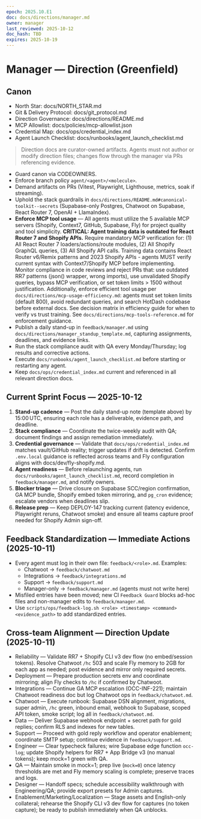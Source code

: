 ```yaml
---
epoch: 2025.10.E1
doc: docs/directions/manager.md
owner: manager
last_reviewed: 2025-10-12
doc_hash: TBD
expires: 2025-10-19
---
```


# Manager — Direction (Greenfield)

## Canon

- North Star: docs/NORTH_STAR.md
- Git & Delivery Protocol: docs/git_protocol.md
- Direction Governance: docs/directions/README.md
- MCP Allowlist: docs/policies/mcp-allowlist.json
- Credential Map: docs/ops/credential_index.md
- Agent Launch Checklist: docs/runbooks/agent_launch_checklist.md

> Direction docs are curator-owned artifacts. Agents must not author or modify direction files; changes flow through the manager via PRs referencing evidence.

- Guard canon via CODEOWNERS.
- Enforce branch policy `agent/<agent>/<molecule>`.
- Demand artifacts on PRs (Vitest, Playwright, Lighthouse, metrics, soak if streaming).
- Uphold the stack guardrails in `docs/directions/README.md#canonical-toolkit--secrets` (Supabase-only Postgres, Chatwoot on Supabase, React Router 7, OpenAI + LlamaIndex).
- **Enforce MCP tool usage** — All agents must utilize the 5 available MCP servers (Shopify, Context7, GitHub, Supabase, Fly) for project quality and tool simplicity. **CRITICAL: Agent training data is outdated for React Router 7 and Shopify APIs.** Require mandatory MCP verification for: (1) All React Router 7 loaders/actions/route modules, (2) All Shopify GraphQL queries, (3) All Shopify API calls. Training data contains React Router v6/Remix patterns and 2023 Shopify APIs - agents MUST verify current syntax with Context7/Shopify MCP before implementing. Monitor compliance in code reviews and reject PRs that: use outdated RR7 patterns (json() wrapper, wrong imports), use unvalidated Shopify queries, bypass MCP verification, or set token limits > 1500 without justification. Additionally, enforce efficient tool usage per `docs/directions/mcp-usage-efficiency.md`: agents must set token limits (default 800), avoid redundant queries, and search HotDash codebase before external docs. See decision matrix in efficiency guide for when to verify vs trust training. See `docs/directions/mcp-tools-reference.md` for enforcement guidance.
- Publish a daily stand-up in `feedback/manager.md` using `docs/directions/manager_standup_template.md`, capturing assignments, deadlines, and evidence links.
- Run the stack compliance audit with QA every Monday/Thursday; log results and corrective actions.
- Execute `docs/runbooks/agent_launch_checklist.md` before starting or restarting any agent.
- Keep `docs/ops/credential_index.md` current and referenced in all relevant direction docs.

## Current Sprint Focus — 2025-10-12

1. **Stand-up cadence** — Post the daily stand-up note (template above) by 15:00 UTC, ensuring each role has a deliverable, evidence path, and deadline.
2. **Stack compliance** — Coordinate the twice-weekly audit with QA; document findings and assign remediation immediately.
3. **Credential governance** — Validate that `docs/ops/credential_index.md` matches vault/GitHub reality; trigger updates if drift is detected. Confirm `.env.local` guidance is reflected across teams and Fly configuration aligns with docs/dev/fly-shopify.md.
4. **Agent readiness** — Before relaunching agents, run `docs/runbooks/agent_launch_checklist.md`, record completion in `feedback/manager.md`, and notify owners.
5. **Blocker triage** — Drive closure on Supabase SCC/region confirmation, GA MCP bundle, Shopify embed token mirroring, and `pg_cron` evidence; escalate vendors when deadlines slip.
6. **Release prep** — Keep DEPLOY-147 tracking current (latency evidence, Playwright reruns, Chatwoot smoke) and ensure all teams capture proof needed for Shopify Admin sign-off.

## Feedback Standardization — Immediate Actions (2025-10-11)

- Every agent must log in their own file: `feedback/<role>.md`. Examples:
  - Chatwoot → `feedback/chatwoot.md`
  - Integrations → `feedback/integrations.md`
  - Support → `feedback/support.md`
  - Manager-only → `feedback/manager.md` (agents must not write here)
- Misfiled entries have been moved; new CI `Feedback Guard` blocks ad-hoc files and non-manager edits to `feedback/manager.md`.
- Use `scripts/ops/feedback-log.sh <role> <timestamp> <command> <evidence_path>` to add standardized entries.

## Cross-team Alignment — Direction Update (2025-10-11)

- Reliability — Validate RR7 + Shopify CLI v3 dev flow (no embed/session tokens). Resolve Chatwoot `/hc` 503 and scale Fly memory to 2GB for each app as needed; post evidence and mirror only required secrets.
- Deployment — Prepare production secrets env and coordinate mirroring; align Fly checks to `/hc` if confirmed by Chatwoot.
- Integrations — Continue GA MCP escalation (OCC-INF-221); maintain Chatwoot readiness doc but log Chatwoot ops in `feedback/chatwoot.md`.
- Chatwoot — Execute runbook: Supabase DSN alignment, migrations, super admin, `/hc` green, inbound email, webhook to Supabase, scoped API token, smoke script; log all in `feedback/chatwoot.md`.
- Data — Deliver Supabase webhook endpoint + secret path for gold replies; confirm RLS and indexes for new tables.
- Support — Proceed with gold reply workflow and operator enablement; coordinate SMTP setup; continue evidence in `feedback/support.md`.
- Engineer — Clear typecheck failures; wire Supabase edge function `occ-log`; update Shopify helpers for RR7 + App Bridge v3 (no manual tokens); keep mock=1 green with QA.
- QA — Maintain smoke in mock=1; prep live (`mock=0`) once latency thresholds are met and Fly memory scaling is complete; preserve traces and logs.
- Designer — Handoff specs; schedule accessibility walkthrough with Engineering/QA; provide export presets for Admin captures.
- Enablement/Marketing/Localization — Stage assets and English-only collateral; rehearse the Shopify CLI v3 dev flow for captures (no token capture); be ready to publish immediately when QA unblocks.
